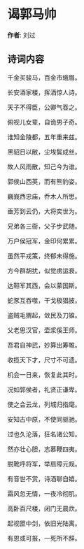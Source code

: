 # 谒郭马帅

**作者**: 刘过

## 诗词内容

千金买骏马，百金市蛾眉。

长安酒家楼，挥洒惊人诗。

天子不得臣，公卿气吞之。

俯视儿女辈，自诡男子奇。

谁知金陵都，五年重来兹。

黑貂日以敝，尘埃鬓成丝。

故人风雨散，知己今为谁。

郭侯山西英，而有熊豹姿。

巍峩西忠庙，乔木人所思。

垂芳到云仍，大将奕世为。

兄弟各三衙，父子步武随。

万户侯冠军，金印何累累。

虽然平戎策，终郁未得施。

方今群胡扰，似觉虏运衰。

达靼军其西，会以蒙国斯。

蛇豕互吞噬，干戈极猖披。

盗贼毛猬起，敛民及刀锥。

父老思汉官，壶浆傒王师。

吾君自神武，妙算出筹帷。

收揽天下才，尺寸不可遗。

机会一日来，恢复此其时。

况如郭侯者，礼贤正谦卑。

使之会云龙，列城归指麾。

安知古中原，不使同驱驰。

过也久沦落，狂名诸公知。

然亦壮心胆，志慕鞭四夷。

脱靴呼将军，举扇障元规。

有音世不赏，诗酒聊自嬉。

霜风忽无情，一夜冷彻肌。

高卧百尺楼，闭门无晨炊。

起视匣中剑，依旧光陆离。

有恩或可报，一死所不辞。

